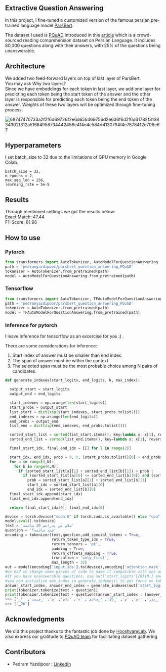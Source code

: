 ## Extractive Question Answering 

In this project, I fine-tuned a customized version of the famous persian pre-trained language model [ParsBert](https://github.com/hooshvare/parsbert).

The dataset I used is [PQuAD](https://github.com/AUT-NLP/PQuAD) introduced in this [article](https://www.sciencedirect.com/science/article/abs/pii/S0885230823000050) which is a crowd-sourced reading comprehension dataset on Persian Language. It includes 80,000 questions along with their answers, with 25% of the questions being unanswerable.
## Architecture
We added two feed-forward layers on top of last layer of ParsBert.\
You may ask Why two layers?\
Since we have embeddings for each token in last layer, we add one layer for predicting each token being the start token of the answer and the other layer is responsible for predicting each token being the end token of the answer. Weights of these two layers will be optimized through fine-tuning process. 

![68747470733a2f2f6d69726f2e6d656469756d2e636f6d2f6d61782f313834302f312a51684958734442456e414e4c584d4130794f4e7878412e706e67](https://github.com/user-attachments/assets/1ea14a75-fec7-4690-a57f-4aeb27af8a99)

## Hyperparameters
I set batch_size to 32 due to the limitations of GPU memory in Google Colab.

```
batch_size = 32,
n_epochs = 2,
max_seq_len = 256,
learning_rate = 5e-5
```
## Results
Through mentioned settings we got the results below:\
Exact Match: 47.44\
F1-Score: 81.96
## How to use

### Pytorch
```python
from transformers import AutoTokenizer, AutoModelForQuestionAnswering
path = 'pedramyazdipoor/parsbert_question_answering_PQuAD'
tokenizer = AutoTokenizer.from_pretrained(path)
model = AutoModelForQuestionAnswering.from_pretrained(path)
```

### Tensorflow
```python
from transformers import AutoTokenizer, TFAutoModelForQuestionAnswering
path = 'pedramyazdipoor/parsbert_question_answering_PQuAD'
tokenizer = AutoTokenizer.from_pretrained(path)
model = TFAutoModelForQuestionAnswering.from_pretrained(path)
```

### Inference for pytorch
I leave Inference for tensorflow as an excercise for you :) .

There are some considerations for inference:
1) Start index of answer must be smaller than end index.
2) The span of answer must be within the context.
3) The selected span must be the most probable choice among N pairs of candidates.

```python
def generate_indexes(start_logits, end_logits, N, max_index):
  
  output_start = start_logits
  output_end = end_logits

  start_indexes = np.arange(len(start_logits))
  start_probs = output_start
  list_start = dict(zip(start_indexes, start_probs.tolist()))
  end_indexes = np.arange(len(end_logits))
  end_probs = output_end
  list_end = dict(zip(end_indexes, end_probs.tolist()))

  sorted_start_list = sorted(list_start.items(), key=lambda x: x[1], reverse=True) #Descending sort by probability
  sorted_end_list = sorted(list_end.items(), key=lambda x: x[1], reverse=True)

  final_start_idx, final_end_idx = [[] for l in range(2)]

  start_idx, end_idx, prob = 0, 0, (start_probs.tolist()[0] + end_probs.tolist()[0])
  for a in range(0,N):
    for b in range(0,N):
      if (sorted_start_list[a][1] + sorted_end_list[b][1]) > prob :
        if (sorted_start_list[a][0] <= sorted_end_list[b][0]) and (sorted_end_list[a][0] < max_index) :
          prob = sorted_start_list[a][1] + sorted_end_list[b][1]
          start_idx = sorted_start_list[a][0]
          end_idx = sorted_end_list[b][0]
  final_start_idx.append(start_idx)    
  final_end_idx.append(end_idx)      

  return final_start_idx[0], final_end_idx[0]
```

```python
device = torch.device("cuda:0" if torch.cuda.is_available() else "cpu")
model.eval().to(device)
text = 'سلام من پدرامم 26 سالمه'
question = 'چند سالمه؟'
encoding = tokenizer(text,question,add_special_tokens = True,
                     return_token_type_ids = True,
                     return_tensors = 'pt',
                     padding = True,
                     return_offsets_mapping = True,
                     truncation = 'only_first',
                     max_length = 32)
out = model(encoding['input_ids'].to(device),encoding['attention_mask'].to(device), encoding['token_type_ids'].to(device))
#we had to change some pieces of code to make it compatible with one answer generation at a time
#If you have unanswerable questions, use out['start_logits'][0][0:] and out['end_logits'][0][0:] because <s> (the 1st token) is for this situation and must be compared with other tokens.
#you can initialize max_index in generate_indexes() to put force on tokens being chosen to be within the context(end index must be less than seperator token).
answer_start_index, answer_end_index = generate_indexes(out['start_logits'][0][1:], out['end_logits'][0][1:], 5, 0)
print(tokenizer.tokenize(text + question))
print(tokenizer.tokenize(text + question)[answer_start_index : (answer_end_index + 1)])
>>> ['▁سلام', '▁من', '▁پدر', 'ام', 'م', '▁26', '▁سالم', 'ه', 'نام', 'م', '▁چیست', '؟']
>>> ['▁26']
```

## Acknowledgments
We did this project thanks to the fantastic job done by [HooshvareLab](https://huggingface.co/HooshvareLab/bert-fa-base-uncased).
We also express our gratitude to [PQuAD team](https://github.com/AUT-NLP/PQuAD) for facilitating dataset gathering.

## Contributors
- Pedram Yazdipoor : [Linkedin](https://www.linkedin.com/in/pedram-yazdipour/)
